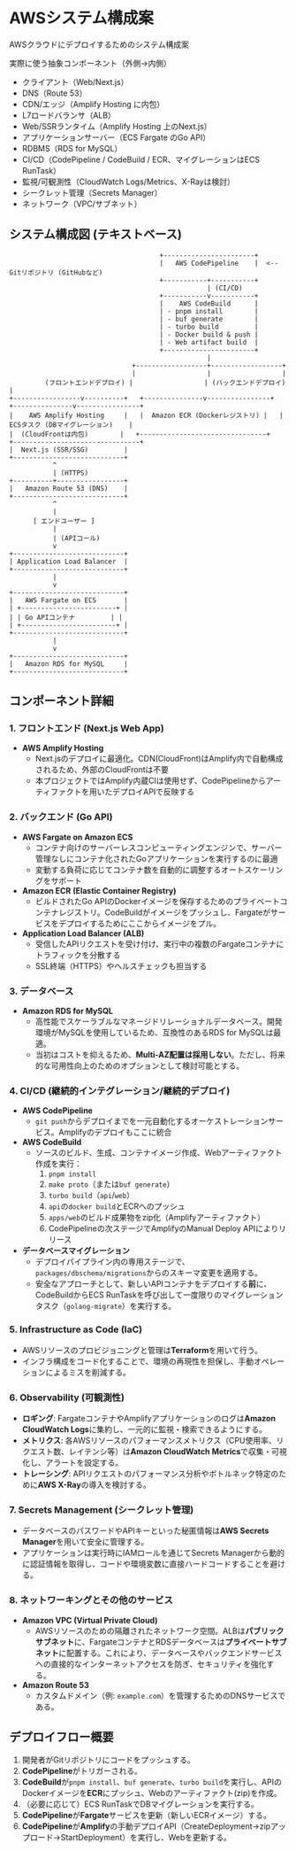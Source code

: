 # AWSシステム構成案

AWSクラウドにデプロイするためのシステム構成案

実際に使う抽象コンポーネント（外側→内側）
- クライアント（Web/Next.js）
- DNS（Route 53）
- CDN/エッジ（Amplify Hosting に内包）
- L7ロードバランサ（ALB）
- Web/SSRランタイム（Amplify Hosting 上のNext.js）
- アプリケーションサーバー（ECS Fargate のGo API）
- RDBMS（RDS for MySQL）
- CI/CD（CodePipeline / CodeBuild / ECR、マイグレーションはECS RunTask）
- 監視/可観測性（CloudWatch Logs/Metrics、X-Rayは検討）
- シークレット管理（Secrets Manager）
- ネットワーク（VPC/サブネット）

## システム構成図 (テキストベース)

```
                                      +-----------------------+
                                      |   AWS CodePipeline    |  <-- Gitリポジトリ (GitHubなど)
                                      +-----------+-----------+
                                                  | (CI/CD)
                                      +-----------v-----------+
                                      |    AWS CodeBuild      |
                                      | - pnpm install        |
                                      | - buf generate        |
                                      | - turbo build         |
                                      | - Docker build & push |
                                      | - Web artifact build  |
                                      +-----------------------+
                                                  |
                               +------------------+------------------+
                               |                  |                  |
         (フロントエンドデプロイ) |                  | (バックエンドデプロイ) |
+-----------------v----------+   +---------------v----------------+   +---------------v----------------+
|    AWS Amplify Hosting     |   |  Amazon ECR (Dockerレジストリ) |   |  ECSタスク (DBマイグレーション)    |
|  (CloudFrontは内包)        |   +--------------------------------+   +--------------------------------+
|  Next.js (SSR/SSG)         |
+----------------------------+
           ^
           | (HTTPS)
+----------+-----------------+
|   Amazon Route 53 (DNS)    |
+----------------------------+
           ^
           |
      [ エンドユーザー ]
           |
           | (APIコール)
           v
+----------------------------+
| Application Load Balancer  |
+----------------------------+
           |
           v
+----------------------------+
|   AWS Fargate on ECS       |
| +------------------------+ |
| | Go APIコンテナ         | |
| +------------------------+ |
+----------------------------+
           |
           v
+----------------------------+
|   Amazon RDS for MySQL     |
+----------------------------+

```

## コンポーネント詳細

### 1. フロントエンド (Next.js Web App)

* **AWS Amplify Hosting**
  * Next.jsのデプロイに最適化。CDN(CloudFront)はAmplify内で自動構成されるため、外部のCloudFrontは不要
  * 本プロジェクトではAmplify内蔵CIは使用せず、CodePipelineからアーティファクトを用いたデプロイAPIで反映する

### 2. バックエンド (Go API)

* **AWS Fargate on Amazon ECS**
  * コンテナ向けのサーバーレスコンピューティングエンジンで、サーバー管理なしにコンテナ化されたGoアプリケーションを実行するのに最適
  * 変動する負荷に応じてコンテナ数を自動的に調整するオートスケーリングをサポート
* **Amazon ECR (Elastic Container Registry)**
  * ビルドされたGo APIのDockerイメージを保存するためのプライベートコンテナレジストリ。CodeBuildがイメージをプッシュし、Fargateがサービスをデプロイするためにここからイメージをプル。
* **Application Load Balancer (ALB)**
  * 受信したAPIリクエストを受け付け、実行中の複数のFargateコンテナにトラフィックを分散する
  * SSL終端（HTTPS）やヘルスチェックも担当する

### 3. データベース

* **Amazon RDS for MySQL**
  * 高性能でスケーラブルなマネージドリレーショナルデータベース。開発環境がMySQLを使用しているため、互換性のあるRDS for MySQLは最適。
  * 当初はコストを抑えるため、**Multi-AZ配置は採用しない**。ただし、将来的な可用性向上のためのオプションとして検討可能とする。

### 4. CI/CD (継続的インテグレーション/継続的デプロイ)

* **AWS CodePipeline**
  * `git push`からデプロイまでを一元自動化するオーケストレーションサービス。Amplifyのデプロイもここに統合
* **AWS CodeBuild**
  * ソースのビルド、生成、コンテナイメージ作成、Webアーティファクト作成を実行：
    1. `pnpm install`
    2. `make proto`（または`buf generate`）
    3. `turbo build`（`api`/`web`）
    4. `api`の`docker build`とECRへのプッシュ
    5. `apps/web`のビルド成果物をzip化（Amplifyアーティファクト）
    6. CodePipelineの次ステージでAmplifyのManual Deploy APIによりリリース
* **データベースマイグレーション**
  * デプロイパイプライン内の専用ステージで、`packages/dbschema/migrations`からのスキーマ変更を適用する。
  * 安全なアプローチとして、新しいAPIコンテナをデプロイする**前**に、CodeBuildからECS RunTaskを呼び出して一度限りのマイグレーションタスク（`golang-migrate`）を実行する。

### 5. Infrastructure as Code (IaC)

* AWSリソースのプロビジョニングと管理は**Terraform**を用いて行う。
* インフラ構成をコード化することで、環境の再現性を担保し、手動オペレーションによるミスを削減する。

### 6. Observability (可観測性)

* **ロギング**: FargateコンテナやAmplifyアプリケーションのログは**Amazon CloudWatch Logs**に集約し、一元的に監視・検索できるようにする。
* **メトリクス**: 各AWSリソースのパフォーマンスメトリクス（CPU使用率、リクエスト数、レイテンシ等）は**Amazon CloudWatch Metrics**で収集・可視化し、アラートを設定する。
* **トレーシング**: APIリクエストのパフォーマンス分析やボトルネック特定のために**AWS X-Ray**の導入を検討する。

### 7. Secrets Management (シークレット管理)

* データベースのパスワードやAPIキーといった秘匿情報は**AWS Secrets Manager**を用いて安全に管理する。
* アプリケーションは実行時にIAMロールを通じてSecrets Managerから動的に認証情報を取得し、コードや環境変数に直接ハードコードすることを避ける。

### 8. ネットワーキングとその他のサービス

* **Amazon VPC (Virtual Private Cloud)**
  * AWSリソースのための隔離されたネットワーク空間。ALBは**パブリックサブネット**に、FargateコンテナとRDSデータベースは**プライベートサブネット**に配置する。これにより、データベースやバックエンドサービスへの直接的なインターネットアクセスを防ぎ、セキュリティを強化する。
* **Amazon Route 53**
  * カスタムドメイン（例: `example.com`）を管理するためのDNSサービスである。

## デプロイフロー概要

1. 開発者がGitリポジトリにコードをプッシュする。
2. **CodePipeline**がトリガーされる。
3. **CodeBuild**が`pnpm install`、`buf generate`、`turbo build`を実行し、APIのDockerイメージを**ECR**にプッシュ、Webのアーティファクト(zip)を作成。
4. （必要に応じて）ECS RunTaskでDBマイグレーションを実行する。
5. **CodePipeline**が**Fargate**サービスを更新（新しいECRイメージ）する。
6. **CodePipeline**が**Amplify**の手動デプロイAPI（CreateDeployment→zipアップロード→StartDeployment）を実行し、Webを更新する。